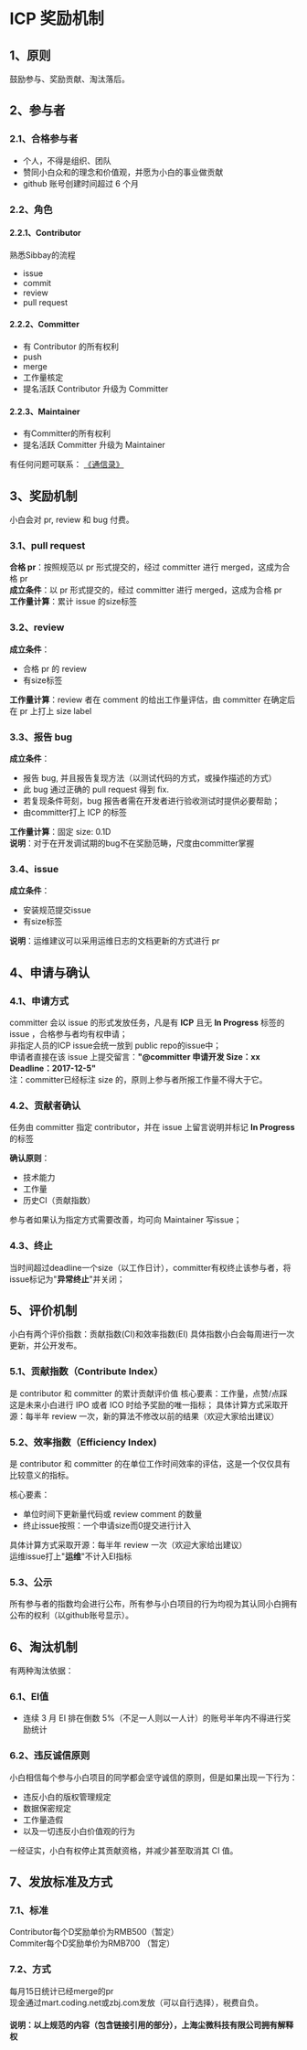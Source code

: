 # ICP 奖励机制

## 1、原则

鼓励参与、奖励贡献、淘汰落后。

## 2、参与者

### 2.1、合格参与者

- 个人，不得是组织、团队
- 赞同小白众和的理念和价值观，并愿为小白的事业做贡献
- github 账号创建时间超过 6 个月

### 2.2、角色

#### 2.2.1、Contributor

熟悉Sibbay的流程

- issue
- commit
- review
- pull request

#### 2.2.2、Committer

- 有 Contributor 的所有权利
- push
- merge
- 工作量核定
- 提名活跃 Contributor 升级为 Committer

#### 2.2.3、Maintainer

- 有Committer的所有权利
- 提名活跃 Committer 升级为 Maintainer

有任何问题可联系： [《通信录》](通信录.md)

## 3、奖励机制

小白会对 pr, review 和 bug 付费。

### 3.1、pull request

**合格 pr**：按照规范以 pr 形式提交的，经过 committer 进行 merged，这成为合格 pr  
**成立条件**：以 pr 形式提交的，经过 committer 进行 merged，这成为合格 pr  
**工作量计算**：累计 issue 的size标签

### 3.2、review

**成立条件**：

- 合格 pr 的 review
- 有size标签

**工作量计算**：review 者在 comment 的给出工作量评估，由 committer 在确定后在 pr 上打上 size label

### 3.3、报告 bug

**成立条件**：

- 报告 bug, 并且报告复现方法（以测试代码的方式，或操作描述的方式）
- 此 bug 通过正确的 pull request 得到 fix.
- 若复现条件苛刻，bug 报告者需在开发者进行验收测试时提供必要帮助；
- 由committer打上 ICP 的标签

**工作量计算**：固定 size: 0.1D  
**说明**：对于在开发调试期的bug不在奖励范畴，尺度由committer掌握

### 3.4、issue

**成立条件**：

- 安装规范提交issue
- 有size标签

**说明**：运维建议可以采用运维日志的文档更新的方式进行 pr

## 4、申请与确认

### 4.1、申请方式

committer 会以 issue 的形式发放任务，凡是有 **ICP** 且无 **In Progress** 标签的 issue ，合格参与者均有权申请；  
非指定人员的ICP issue会统一放到 public repo的issue中；  
申请者直接在该 issue 上提交留言：**"@committer 申请开发 Size：xx Deadline：2017-12-5"**  
注：committer已经标注 size 的，原则上参与者所报工作量不得大于它。

### 4.2、贡献者确认

任务由 committer 指定 contributor，并在 issue 上留言说明并标记 **In Progress** 的标签  

**确认原则**：

- 技术能力
- 工作量
- 历史CI（贡献指数）

参与者如果认为指定方式需要改善，均可向 Maintainer 写issue；

### 4.3、终止

当时间超过deadline一个size（以工作日计），committer有权终止该参与者，将issue标记为"**异常终止**"并关闭；

## 5、评价机制

小白有两个评价指数：贡献指数(CI)和效率指数(EI)
具体指数小白会每周进行一次更新，并公开发布。

### 5.1、贡献指数（Contribute Index）

是 contributor 和 committer 的累计贡献评价值
核心要素：工作量，点赞/点踩 
这是未来小白进行 IPO 或者 ICO 时给予奖励的唯一指标；
具体计算方式采取开源：每半年 review 一次，新的算法不修改以前的结果（欢迎大家给出建议）

### 5.2、效率指数（Efficiency Index)

是 contributor 和 committer 的在单位工作时间效率的评估，这是一个仅仅具有比较意义的指标。

核心要素：

- 单位时间下更新量代码或 review comment 的数量
- 终止issue按照：一个申请size而0提交进行计入

具体计算方式采取开源：每半年 review 一次（欢迎大家给出建议）   
运维issue打上"**运维**"不计入EI指标

### 5.3、公示

所有参与者的指数均会进行公布，所有参与小白项目的行为均视为其认同小白拥有公布的权利（以github账号显示）。

## 6、淘汰机制

有两种淘汰依据：

### 6.1、EI值

- 连续 3 月 EI 排在倒数 5%（不足一人则以一人计）的账号半年内不得进行奖励统计

### 6.2、违反诚信原则

小白相信每个参与小白项目的同学都会坚守诚信的原则，但是如果出现一下行为：

- 违反小白的版权管理规定
- 数据保密规定
- 工作量造假
- 以及一切违反小白价值观的行为

一经证实，小白有权停止其贡献资格，并减少甚至取消其 CI 值。

## 7、发放标准及方式

### 7.1、标准

Contributor每个D奖励单价为RMB500（暂定）  
Commiter每个D奖励单价为RMB700 （暂定）  

### 7.2、方式

每月15日统计已经merge的pr  
现金通过mart.coding.net或zbj.com发放（可以自行选择），税费自负。

#### 说明：以上规范的内容（包含链接引用的部分），上海尘微科技有限公司拥有解释权